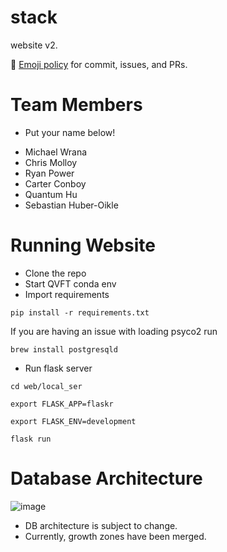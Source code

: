 # stack
website v2.

📐 [Emoji policy](http://greena13.github.io/blog/2016/08/19/emojis-are-the-solution-to-useless-commit-messages/) for commit, issues, and PRs. 


# Team Members


* Put your name below!


- Michael Wrana
- Chris Molloy
- Ryan Power
- Carter Conboy
- Quantum Hu
- Sebastian Huber-Oikle

# Running Website

* Clone the repo
* Start QVFT conda env
* Import requirements

```pip install -r requirements.txt```

If you are having an issue with loading psyco2 run

```brew install postgresqld```
* Run flask server
```
cd web/local_ser

export FLASK_APP=flaskr
    
export FLASK_ENV=development

flask run
```
# Database Architecture

![image](https://user-images.githubusercontent.com/25777235/126383441-00c8cba3-1316-4090-bd3f-5f68efe888dc.png)

- DB architecture is subject to change.
- Currently, growth zones have been merged.
